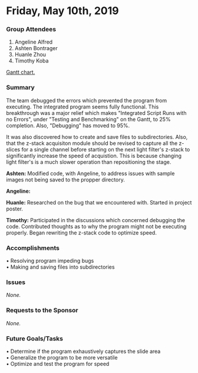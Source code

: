 # Friday, May 10th, 2019

### Group Attendees
1. Angeline Alfred
2. Ashten Bontrager
3. Huanle Zhou
4. Timothy Koba

[Gantt chart.](https://prod.teamgantt.com/gantt/schedule/?ids=1432769&public_keys=M1SEDd8Q6NcE&zoom=d100&font_size=12&estimated_hours=0&assigned_resources=1&percent_complete=1&documents=0&comments=1&col_width=355&hide_header_tabs=0&menu_view=1&resource_filter=1&name_in_bar=0&name_next_to_bar=1&resource_names=1#user=&company=&custom=&date_filter=&hide_completed=false&color_filter=&ids=1432769)

### Summary 
The team debugged the errors which prevented the program from executing. The integrated program seems fully functional. 
This breakthrough was a major relief which makes "Integrated Script Runs with no Errors", under "Testing and Benchmarking" on the Gantt,
to 25% completion. Also, "Debugging" has moved to 95%.

It was also discovered how to create and save files to subdirectories. Also, that the z-stack acquisiton module should be revised
to capture all the z-slices for a single channel before starting on the next light filter's z-stack to significantly increase the speed of
acquistion. This is because changing light filter's is a much slower operation than repositioning the stage.

__Ashten:__ Modified code, with Angeline, to address issues with sample images not being saved to the propper directory. 

__Angeline:__

__Huanle:__ Researched on the bug that we encountered with. Started in project poster. 

__Timothy:__ Participated in the discussions which concerned debugging the code. Contributed thoughts as to why the program might
not be executing properly. Began rewriting the z-stack code to optimize speed.

### Accomplishments
•	Resolving program impeding bugs \
• Making and saving files into subdirectories

### Issues
_None._

### Requests to the Sponsor
_None._

### Future Goals/Tasks
•	Determine if the program exhaustively captures the slide area \
• Generalize the program to be more versatile \
• Optimize and test the program for speed
